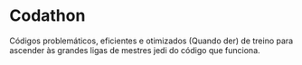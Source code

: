 # Codathon
Códigos problemáticos, eficientes e otimizados (Quando der) de treino para ascender às grandes ligas de mestres jedi do código que funciona.
